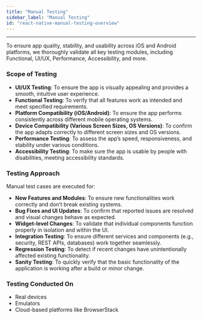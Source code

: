 ```yaml
---
title: "Manual Testing"
sidebar_label: "Manual Testing"
id: "react-native-manual-testing-overview"
---
```

---

To ensure app quality, stability, and usability across iOS and Android platforms, we thoroughly validate all key testing modules, including Functional, UI/UX, Performance, Accessibility, and more.

### Scope of Testing

- **UI/UX Testing**: To ensure the app is visually appealing and provides a smooth, intuitive user experience.  
- **Functional Testing**: To verify that all features work as intended and meet specified requirements.
- **Platform Compatibility (iOS/Android)**: To ensure the app performs consistently across different mobile operating systems.  
- **Device Compatibility (Various Screen Sizes, OS Versions)**: To confirm the app adapts correctly to different screen sizes and OS versions.  
- **Performance Testing**: To assess the app’s speed, responsiveness, and stability under various conditions.  
- **Accessibility Testing**: To make sure the app is usable by people with disabilities, meeting accessibility standards.

### Testing Approach

Manual test cases are executed for:

- **New Features and Modules**: To ensure new functionalities work correctly and don’t break existing systems.
- **Bug Fixes and UI Updates**: To confirm that reported issues are resolved and visual changes behave as expected.
- **Widget-level Changes**: To validate that individual components function properly in isolation and within the UI.
- **Integration Testing**: To ensure different services and components (e.g., security, REST APIs, databases) work together seamlessly.
- **Regression Testing**: To detect if recent changes have unintentionally affected existing functionality.
- **Sanity Testing**: To quickly verify that the basic functionality of the application is working after a build or minor change.

### Testing Conducted On

- Real devices
- Emulators
- Cloud-based platforms like BrowserStack
